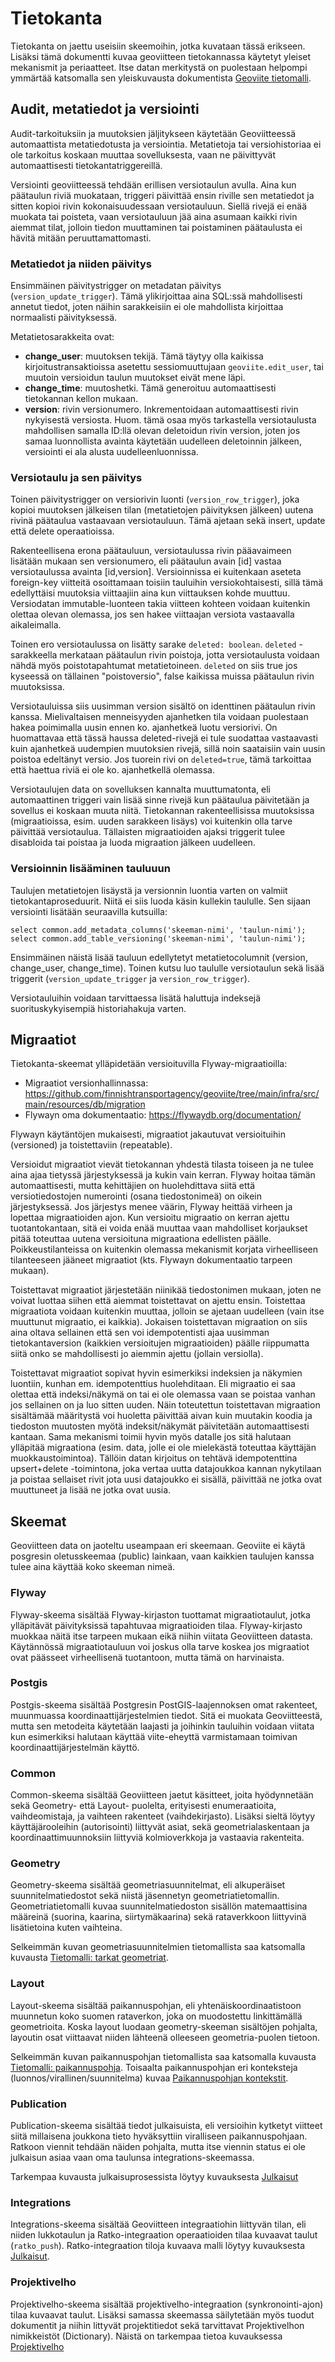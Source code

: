 # Tietokanta

Tietokanta on jaettu useisiin skeemoihin, jotka kuvataan tässä erikseen. Lisäksi tämä dokumentti kuvaa geoviitteen 
tietokannassa käytetyt yleiset mekanismit ja periaatteet. Itse datan merkitystä on puolestaan helpompi ymmärtää
katsomalla sen yleiskuvausta dokumentista [Geoviite tietomalli](tietomalli.md).

## Audit, metatiedot ja versiointi

Audit-tarkoituksiin ja muutoksien jäljitykseen käytetään Geoviitteessä automaattista metatiedotusta ja versiointia.
Metatietoja tai versiohistoriaa ei ole tarkoitus koskaan muuttaa sovelluksesta, vaan ne päivittyvät automaattisesti
tietokantatriggereillä.

Versiointi geoviitteessä tehdään erillisen versiotaulun avulla. Aina kun päätaulun riviä muokataan, triggeri päivittää
ensin riville sen metatiedot ja sitten kopioi rivin kokonaisuudessaan versiotauluun. Siellä rivejä ei enää muokata tai
poisteta, vaan versiotauluun jää aina asumaan kaikki rivin aiemmat tilat, jolloin tiedon muuttaminen tai poistaminen
päätaulusta ei hävitä mitään peruuttamattomasti.

### Metatiedot ja niiden päivitys

Ensimmäinen päivitystrigger on metadatan päivitys (`version_update_trigger`). Tämä ylikirjoittaa aina SQL:ssä
mahdollisesti annetut tiedot, joten näihin sarakkeisiin ei ole mahdollista kirjoittaa normaalisti päivityksessä.

Metatietosarakkeita ovat:
- **change_user**: muutoksen tekijä. Tämä täytyy olla kaikissa kirjoitustransaktioissa asetettu sessiomuuttujaan
 `geoviite.edit_user`, tai muutoin versioidun taulun muutokset eivät mene läpi.
- **change_time**: muutoshetki. Tämä generoituu automaattisesti tietokannan kellon mukaan.
- **version**: rivin versionumero. Inkrementoidaan automaattisesti rivin nykyisestä versiosta. Huom. tämä osaa myös
 tarkastella versiotaulusta mahdollisen samalla ID:llä olevan deletoidun rivin version, joten jos samaa luonnollista
 avainta käytetään uudelleen deletoinnin jälkeen, versiointi ei ala alusta uudelleenluonnissa.

### Versiotaulu ja sen päivitys

Toinen päivitystrigger on versiorivin luonti (`version_row_trigger`), joka kopioi muutoksen jälkeisen tilan
(metatietojen päivityksen jälkeen) uutena rivinä päätaulua vastaavaan versiotauluun. Tämä ajetaan sekä insert, update
että delete operaatioissa.

Rakenteellisena erona päätauluun, versiotaulussa rivin pääavaimeen lisätään mukaan sen versionumero, eli päätaulun avain
[id] vastaa versiotaulussa avainta [id,version]. Versioinnissa ei kuitenkaan aseteta foreign-key viitteitä osoittamaan
toisiin tauluihin versiokohtaisesti, sillä tämä edellyttäisi muutoksia viittaajiin aina kun viittauksen kohde muuttuu.
Versiodatan immutable-luonteen takia viitteen kohteen voidaan kuitenkin olettaa olevan olemassa, jos sen hakee
viittaajan versiota vastaavalla aikaleimalla.

Toinen ero versiotaulussa on lisätty sarake `deleted: boolean`. `deleted` -sarakkeella merkataan päätaulun rivin
poistoja, jotta versiotaulusta voidaan nähdä myös poistotapahtumat metatietoineen. `deleted` on siis true jos kyseessä
on tällainen "poistoversio", false kaikissa muissa päätaulun rivin muutoksissa.

Versiotauluissa siis uusimman version sisältö on identtinen päätaulun rivin kanssa. Mielivaltaisen menneisyyden
ajanhetken tila voidaan puolestaan hakea poimimalla uusin ennen ko. ajanhetkeä luotu versiorivi. On huomattavaa että
tässä haussa deleted-rivejä ei tule suodattaa vastaavasti kuin ajanhetkeä uudempien muutoksien rivejä, sillä noin
saataisiin vain uusin poistoa edeltänyt versio. Jos tuorein rivi on `deleted=true`, tämä tarkoittaa että haettua riviä
ei ole ko. ajanhetkellä olemassa.

Versiotaulujen data on sovelluksen kannalta muuttumatonta, eli automaattinen triggeri vain lisää sinne rivejä kun
päätaulua päivitetään ja sovellus ei koskaan muuta niitä. Tietokannan rakenteellisissa muutoksissa (migraatioissa, esim.
uuden sarakkeen lisäys) voi kuitenkin olla tarve päivittää versiotaulua. Tällaisten migraatioiden ajaksi triggerit
tulee disabloida tai poistaa ja luoda migraation jälkeen uudelleen. 

### Versioinnin lisääminen tauluuun

Taulujen metatietojen lisäystä ja versionnin luontia varten on valmiit tietokantaproseduurit. Niitä ei siis luoda käsin
kullekin taululle. Sen sijaan versiointi lisätään seuraavilla kutsuilla:

```
select common.add_metadata_columns('skeeman-nimi', 'taulun-nimi');
select common.add_table_versioning('skeeman-nimi', 'taulun-nimi');
```

Ensimmäinen näistä lisää tauluun edellytetyt metatietocolumnit (version, change_user, change_time). Toinen kutsu luo
taululle versiotaulun sekä lisää triggerit (`version_update_trigger` ja `version_row_trigger`).

Versiotauluihin voidaan tarvittaessa lisätä haluttuja indeksejä suorituskykyisempiä historiahakuja varten.

## Migraatiot

Tietokanta-skeemat ylläpidetään versioituvilla Flyway-migraatioilla:

* Migraatiot versionhallinnassa:
  https://github.com/finnishtransportagency/geoviite/tree/main/infra/src/main/resources/db/migration
* Flywayn oma dokumentaatio: https://flywaydb.org/documentation/

Flywayn käytäntöjen mukaisesti, migraatiot jakautuvat versioituihin (versioned) ja toistettaviin (repeatable).

Versioidut migraatiot vievät tietokannan yhdestä tilasta toiseen ja ne tulee aina ajaa tietyssä järjestyksessä ja kukin
vain kerran. Flyway hoitaa tämän automaattisesti, mutta kehittäjien on huolehdittava siitä että versiotiedostojen
numerointi (osana tiedostonimeä) on oikein järjestyksessä. Jos järjestys menee väärin, Flyway heittää virheen ja
lopettaa migraatioiden ajon. Kun versioitu migraatio on kerran ajettu tuotantokantaan, sitä ei voida enää muuttaa vaan
mahdolliset korjaukset pitää toteuttaa uutena versioituna migraationa edellisten päälle. Poikkeustilanteissa on
kuitenkin olemassa mekanismit korjata virheelliseen tilanteeseen jääneet migraatiot (kts. Flywayn dokumentaatio tarpeen
mukaan).

Toistettavat migraatiot järjestetään niinikää tiedostonimen mukaan, joten ne voivat luottaa siihen että aiemmat
toistettavat on ajettu ensin. Toistettaa migraatiota voidaan kuitenkin muuttaa, jolloin se ajetaan uudelleen (vain
itse muuttunut migraatio, ei kaikkia). Jokaisen toistettavan migraation on siis aina oltava sellainen että sen voi
idempotentisti ajaa uusimman tietokantaversion (kaikkien versioitujen migraatioiden) päälle riippumatta siitä onko se
mahdollisesti jo aiemmin ajettu (jollain versiolla).

Toistettavat migraatiot sopivat hyvin esimerkiksi indeksien ja näkymien luontiin, kunhan em. idempotenttius
huolehditaan. Eli migraatio ei saa olettaa että indeksi/näkymä on tai ei ole olemassa vaan se poistaa vanhan jos
sellainen on ja luo sitten uuden. Näin toteutettun toistettavan migraation sisältämää määritystä voi huoletta päivittää
aivan kuin muutakin koodia ja tiedoston muutosten myötä indeksit/näkymät päivitetään automaattisesti kantaan. Sama
mekanismi toimii hyvin myös datalle jos sitä halutaan ylläpitää migraationa (esim. data, jolle ei ole mielekästä
toteuttaa käyttäjän muokkaustoimintoa). Tällöin datan kirjoitus on tehtävä idempotenttina upsert+delete -toimintona,
joka vertaa uutta datajoukkoa kannan nykytilaan ja poistaa sellaiset rivit jota uusi datajoukko ei sisällä, päivittää ne
jotka ovat muuttuneet ja lisää ne jotka ovat uusia.

## Skeemat

Geoviitteen data on jaoteltu useampaan eri skeemaan. Geoviite ei käytä posgresin oletusskeemaa (public) lainkaan, vaan
kaikkien taulujen kanssa tulee aina käyttää koko skeeman nimeä.

### Flyway

Flyway-skeema sisältää Flyway-kirjaston tuottamat migraatiotaulut, jotka ylläpitävät päivityksissä tapahtuvaa
migraatioiden tilaa. Flyway-kirjasto muokkaa näitä itse tarpeen mukaan eikä niihin viitata Geoviitteen datasta.
Käytännössä migraatiotauluun voi joskus olla tarve koskea jos migraatiot ovat päässeet virheellisenä tuotantoon,
mutta tämä on harvinaista.

### Postgis

Postgis-skeema sisältää Postgresin PostGIS-laajennoksen omat rakenteet, muunmuassa koordinaattijärjestelmien tiedot.
Sitä ei muokata Geoviitteestä, mutta sen metodeita käytetään laajasti ja joihinkin tauluihin voidaan viitata kun
esimerkiksi halutaan käyttää viite-eheyttä varmistamaan toimivan koordinaattijärjestelmän käyttö.

### Common

Common-skeema sisältää Geoviitteen jaetut käsitteet, joita hyödynnetään sekä Geometry- että Layout- puolelta,
erityisesti enumeraatioita, vaihdeomistaja, ja vaihteen rakenteet (vaihdekirjasto). Lisäksi sieltä löytyy
käyttäjärooleihin (autorisointi) liittyvät asiat, sekä geometrialaskentaan ja koordinaattimuunnoksiin liittyviä
kolmioverkkoja ja vastaavia rakenteita.

### Geometry

Geometry-skeema sisältää geometriasuunnitelmat, eli alkuperäiset suunnitelmatiedostot sekä niistä jäsennetyn
geometriatietomallin. Geometriatietomalli kuvaa suunnitelmatiedoston sisällön matemaattisina määreinä (suorina, kaarina,
siirtymäkaarina) sekä rataverkkoon liittyvinä lisätietoina kuten vaihteina.

Selkeimmän kuvan geometriasuunnitelmien tietomallista saa katsomalla kuvausta
[Tietomalli: tarkat geometriat](tietomalli.md#tarkat-geometriat).

### Layout

Layout-skeema sisältää paikannuspohjan, eli yhtenäiskoordinaatistoon muunnetun koko suomen rataverkon, joka on
muodostettu linkittämällä geometrioita. Koska layout luodaan geometry-skeeman sisältöjen pohjalta, layoutin osat
viittaavat niiden lähteenä olleeseen geometria-puolen tietoon.

Selkeimmän kuvan paikannuspohjan tietomallista saa katsomalla kuvausta
[Tietomalli: paikannuspohja](tietomalli.md#paikannuspohja).
Toisaalta paikannuspohjan eri konteksteja (luonnos/virallinen/suunnitelma) kuvaa [Paikannuspohjan kontekstit](paikannuspohjan_kontekstit.md).

### Publication

Publication-skeema sisältää tiedot julkaisuista, eli versioihin kytketyt viitteet siitä millaisena joukkona tieto
hyväksyttiin viralliseen paikannuspohjaan. Ratkoon viennit tehdään näiden pohjalta, mutta itse viennin status ei ole
julkaisun asiaa vaan oma taulunsa integrations-skeemassa.

Tarkempaa kuvausta julkaisuprosessista löytyy kuvauksesta [Julkaisut](julkaisut.md)

### Integrations

Integrations-skeema sisältää Geoviitteen integraatiohin liittyvän tilan, eli niiden lukkotaulun ja Ratko-integraation
operaatioiden tilaa kuvaavat taulut (`ratko_push`). Ratko-integraation tiloja kuvaava malli löytyy
kuvauksesta [Julkaisut](julkaisut.md).

### Projektivelho

Projektivelho-skeema sisältää projektivelho-integraation (synkronointi-ajon) tilaa kuvaavat taulut. Lisäksi samassa
skeemassa säilytetään myös tuodut dokumentit ja niihin littyvät projektitiedot sekä tarvittavat Projektivelhon
nimikkeistöt (Dictionary). Näistä on tarkempaa tietoa kuvauksessa [Projektivelho](projektivelho.md)
